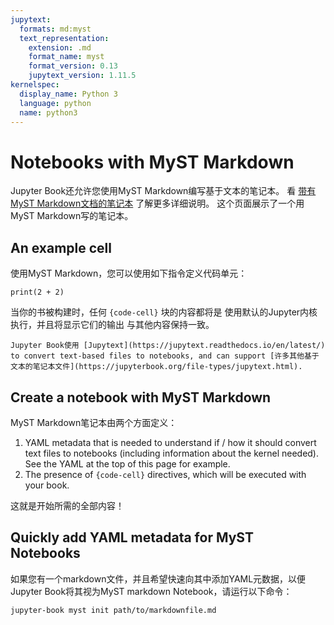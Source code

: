 ```yaml
---
jupytext:
  formats: md:myst
  text_representation:
    extension: .md
    format_name: myst
    format_version: 0.13
    jupytext_version: 1.11.5
kernelspec:
  display_name: Python 3
  language: python
  name: python3
---
```


# Notebooks with MyST Markdown

Jupyter Book还允许您使用MyST Markdown编写基于文本的笔记本。
看 [带有MyST Markdown文档的笔记本](https://jupyterbook.org/file-types/myst-notebooks.html) 了解更多详细说明。
这个页面展示了一个用MyST Markdown写的笔记本。

## An example cell

使用MyST Markdown，您可以使用如下指令定义代码单元：

```{code-cell}
print(2 + 2)
```

当你的书被构建时，任何 `{code-cell}` 块的内容都将是
使用默认的Jupyter内核执行，并且将显示它们的输出
与其他内容保持一致。

```{seealso}
Jupyter Book使用 [Jupytext](https://jupytext.readthedocs.io/en/latest/) to convert text-based files to notebooks, and can support [许多其他基于文本的笔记本文件](https://jupyterbook.org/file-types/jupytext.html).
```

## Create a notebook with MyST Markdown

MyST Markdown笔记本由两个方面定义：

1. YAML metadata that is needed to understand if / how it should convert text files to notebooks (including information about the kernel needed).
   See the YAML at the top of this page for example.
2. The presence of `{code-cell}` directives, which will be executed with your book.

这就是开始所需的全部内容！

## Quickly add YAML metadata for MyST Notebooks

如果您有一个markdown文件，并且希望快速向其中添加YAML元数据，以便Jupyter Book将其视为MyST markdown Notebook，请运行以下命令：

```
jupyter-book myst init path/to/markdownfile.md
```
